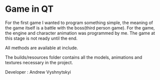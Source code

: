 # Game in QT

For the first game I wanted to program something simple, 
the meaning of the game itself is a battle with the boss(third person game). 
For the game, the engine and character animation was programmed by me. 
The game at this stage is not ready until the end.

All methods are available at include.

The builds/resources folder contains all the models, animations and textures necessary in the project.

Developer : Andrew Vyshnytskyi

